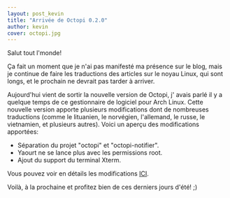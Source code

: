 ```yaml
---
layout: post_kevin
title: "Arrivée de Octopi 0.2.0"
author: kevin
cover: octopi.jpg
---
```


Salut tout l'monde!

Ça fait un moment que je n'ai pas manifesté ma présence sur le blog, mais je continue de faire les traductions des articles sur le noyau Linux, qui sont longs,  et le prochain ne devrait pas tarder à arriver.
<!--break-->
Aujourd'hui vient de sortir la nouvelle version de Octopi, j' avais parlé il y a quelque temps de ce gestionnaire de logiciel pour Arch Linux. Cette nouvelle version apporte plusieurs modifications dont de nombreuses traductions (comme le lituanien, le norvégien, l'allemand, le russe, le vietnamien, et plusieurs autres). Voici un aperçu des modifications apportées:

* Séparation du projet "octopi" et "octopi-notifier".
* Yaourt ne se lance plus avec les permissions root.
* Ajout du support du terminal Xterm.

Vous pouvez voir en détails les modifications [ICI](http://octopiproject.wordpress.com/2013/08/26/octopi-0-2-0-hits-the-wild/).

Voilà, à la prochaine et profitez bien de ces derniers jours d'été! ;)
